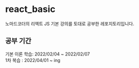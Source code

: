 # react_basic

노마드코더의 리액트 JS 기본 강의를 토대로 공부한 레포지토리입니다.

## 공부 기간

기본 이론 학습: 2022/02/04 ~ 2022/02/07  
1차 복습 : 2022/04/01 ~ ing
